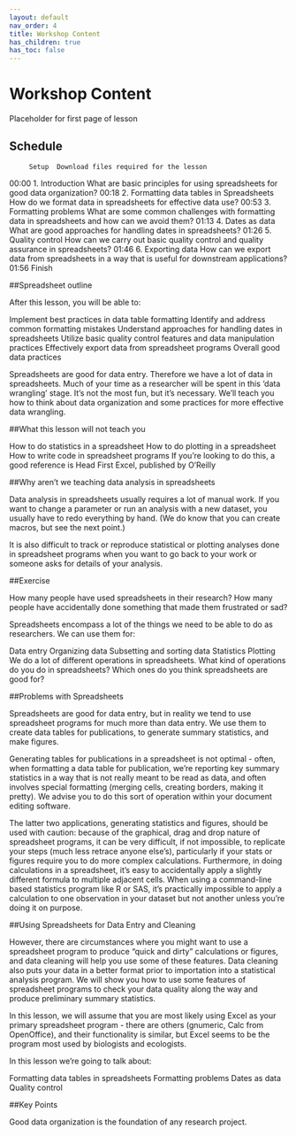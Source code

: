 ```yaml
---
layout: default
nav_order: 4
title: Workshop Content
has_children: true
has_toc: false
---
```

# Workshop Content
Placeholder for first page of lesson

## Schedule


         Setup	Download files required for the lesson
00:00	1. Introduction	What are basic principles for using spreadsheets for good data organization?
00:18	2. Formatting data tables in Spreadsheets	How do we format data in spreadsheets for effective data use?
00:53	3. Formatting problems	What are some common challenges with formatting data in spreadsheets and how can we avoid them?
01:13	4. Dates as data	What are good approaches for handling dates in spreadsheets?
01:26	5. Quality control	How can we carry out basic quality control and quality assurance in spreadsheets?
01:46	6. Exporting data	How can we export data from spreadsheets in a way that is useful for downstream applications?
01:56	Finish

##Spreadsheet outline

After this lesson, you will be able to:

Implement best practices in data table formatting
Identify and address common formatting mistakes
Understand approaches for handling dates in spreadsheets
Utilize basic quality control features and data manipulation practices
Effectively export data from spreadsheet programs
Overall good data practices

Spreadsheets are good for data entry. Therefore we have a lot of data in spreadsheets. Much of your time as a researcher will be spent in this ‘data wrangling’ stage. It’s not the most fun, but it’s necessary. We’ll teach you how to think about data organization and some practices for more effective data wrangling.

##What this lesson will not teach you 

How to do statistics in a spreadsheet
How to do plotting in a spreadsheet
How to write code in spreadsheet programs
If you’re looking to do this, a good reference is Head First Excel, published by O’Reilly

##Why aren’t we teaching data analysis in spreadsheets

Data analysis in spreadsheets usually requires a lot of manual work. If you want to change a parameter or run an analysis with a new dataset, you usually have to redo everything by hand. (We do know that you can create macros, but see the next point.)

It is also difficult to track or reproduce statistical or plotting analyses done in spreadsheet programs when you want to go back to your work or someone asks for details of your analysis.

##Exercise 

How many people have used spreadsheets in their research?
How many people have accidentally done something that made them frustrated or sad?

Spreadsheets encompass a lot of the things we need to be able to do as researchers. We can use them for:

Data entry
Organizing data
Subsetting and sorting data
Statistics
Plotting
We do a lot of different operations in spreadsheets. What kind of operations do you do in spreadsheets? Which ones do you think spreadsheets are good for?

##Problems with Spreadsheets

Spreadsheets are good for data entry, but in reality we tend to use spreadsheet programs for much more than data entry. We use them to create data tables for publications, to generate summary statistics, and make figures.

Generating tables for publications in a spreadsheet is not optimal - often, when formatting a data table for publication, we’re reporting key summary statistics in a way that is not really meant to be read as data, and often involves special formatting (merging cells, creating borders, making it pretty). We advise you to do this sort of operation within your document editing software.

The latter two applications, generating statistics and figures, should be used with caution: because of the graphical, drag and drop nature of spreadsheet programs, it can be very difficult, if not impossible, to replicate your steps (much less retrace anyone else’s), particularly if your stats or figures require you to do more complex calculations. Furthermore, in doing calculations in a spreadsheet, it’s easy to accidentally apply a slightly different formula to multiple adjacent cells. When using a command-line based statistics program like R or SAS, it’s practically impossible to apply a calculation to one observation in your dataset but not another unless you’re doing it on purpose.

##Using Spreadsheets for Data Entry and Cleaning

However, there are circumstances where you might want to use a spreadsheet program to produce “quick and dirty” calculations or figures, and data cleaning will help you use some of these features. Data cleaning also puts your data in a better format prior to importation into a statistical analysis program. We will show you how to use some features of spreadsheet programs to check your data quality along the way and produce preliminary summary statistics.

In this lesson, we will assume that you are most likely using Excel as your primary spreadsheet program - there are others (gnumeric, Calc from OpenOffice), and their functionality is similar, but Excel seems to be the program most used by biologists and ecologists.

In this lesson we’re going to talk about:

Formatting data tables in spreadsheets
Formatting problems
Dates as data
Quality control

##Key Points

Good data organization is the foundation of any research project.

